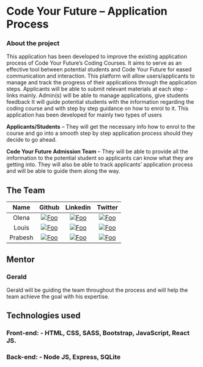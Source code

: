 
# Code Your Future – Application Process

### About the project
This application has been developed to improve the existing application process of Code Your Future’s Coding Courses.  It aims to serve as an effective tool between potential students and Code Your Future for eased communication and interaction. This platform will allow users/applicants to manage and track the progress of their applications through the application steps. Applicants will be able to submit relevant materials at each step - links mainly. 
Admin(s) will be able to manage applications, give students feedback
 It will guide potential students with the information regarding the coding course and with step by step guidance on how to enrol to it. 
This application has been developed for mainly two types of users

**Applicants/Students** – They will get the necessary info how to enrol to the course and go into a smooth step by step application process should they decide to go ahead.

**Code Your Future Admission Team** – They will be able to provide all the imformation to the potential student so applicants can know what they are getting into. They will also be able to track applicants’ application process and will be able to guide them along the way.

## The Team

|   Name   |                                                          Github                                                           |                                             Linkedin                                             |                                   Twitter                                    |
| :------: | :-----------------------------------------------------------------------------------------------------------------------: | :----------------------------------------------------------------------------------------------: | :--------------------------------------------------------------------------: |
|  Olena   | [![Foo](https://cdn4.iconfinder.com/data/icons/iconsimple-logotypes/512/github-16.png)](https://github.com/OlenaKashuba)  | [![Foo](https://linkedin.com/favicon.ico)](https://www.linkedin.com/in/olena-kashuba-466052159/) |   [![Foo](https://twitter.com/favicon.ico)](https://twitter.com/olena_k91)   |                                                                              |
| Louis | [![Foo](https://cdn4.iconfinder.com/data/icons/iconsimple-logotypes/512/github-16.png)](https://github.com/LouiaR)  |  [![Foo](https://linkedin.com/favicon.ico)](https://www.linkedin.com/in/mathilde-pind-6640615/)  | [![Foo](https://twitter.com/favicon.ico)](https://twitter.com/MathildePind)  |
|   Prabesh   |   [![Foo](https://cdn4.iconfinder.com/data/icons/iconsimple-logotypes/512/github-16.png)](https://github.com/prabshah)   |        [![Foo](https://linkedin.com/favicon.ico)](https://www.linkedin.com/in/annabebb/)         |   [![Foo](https://twitter.com/favicon.ico)](https://twitter.com/AniaMakes)   |


## Mentor

### Gerald 
Gerald will be guiding the team throughout the process and will help the team achieve the goal with his expertise.

## Technologies used
### Front-end: - HTML, CSS, SASS, Bootstrap, JavaScript, React JS. 
### Back-end: - Node JS, Express, SQLite
